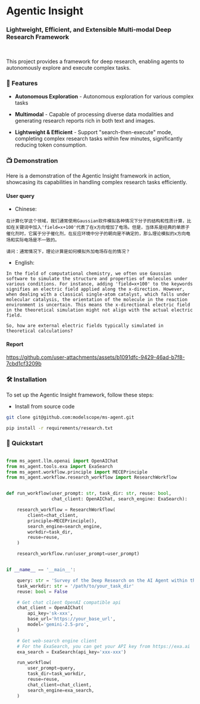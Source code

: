 
# Agentic Insight

### Lightweight, Efficient, and Extensible Multi-modal Deep Research Framework

&nbsp;
&nbsp;

This project provides a framework for deep research, enabling agents to autonomously explore and execute complex tasks.

### 🌟 Features

- **Autonomous Exploration** - Autonomous exploration for various complex tasks

- **Multimodal** - Capable of processing diverse data modalities and generating research reports rich in both text and images.

- **Lightweight & Efficient** - Support "search-then-execute" mode, completing complex research tasks within few minutes, significantly reducing token consumption.



### 📺 Demonstration

Here is a demonstration of the Agentic Insight framework in action, showcasing its capabilities in handling complex research tasks efficiently.

#### User query

* Chinese:
```text
在计算化学这个领域，我们通常使用Gaussian软件模拟各种情况下分子的结构和性质计算，比如在关键词中加入'field=x+100'代表了在x方向增加了电场。但是，当体系是经典的单原子催化剂时，它属于分子催化剂，在反应环境中分子的朝向是不确定的，那么理论模拟的x方向电场和实际电场是不一致的。

请问：通常情况下，理论计算是如何模拟外加电场存在的情况？
```

* English:
```text
In the field of computational chemistry, we often use Gaussian software to simulate the structure and properties of molecules under various conditions. For instance, adding 'field=x+100' to the keywords signifies an electric field applied along the x-direction. However, when dealing with a classical single-atom catalyst, which falls under molecular catalysis, the orientation of the molecule in the reaction environment is uncertain. This means the x-directional electric field in the theoretical simulation might not align with the actual electric field.

So, how are external electric fields typically simulated in theoretical calculations?
```

#### Report
<https://github.com/user-attachments/assets/b1091dfc-9429-46ad-b7f8-7cbd1cf3209b>



### 🛠️ Installation

To set up the Agentic Insight framework, follow these steps:

* Install from source code
```bash
git clone git@github.com:modelscope/ms-agent.git

pip install -r requirements/research.txt
```

### 🚀 Quickstart

```python

from ms_agent.llm.openai import OpenAIChat
from ms_agent.tools.exa import ExaSearch
from ms_agent.workflow.principle import MECEPrinciple
from ms_agent.workflow.research_workflow import ResearchWorkflow


def run_workflow(user_prompt: str, task_dir: str, reuse: bool,
                 chat_client: OpenAIChat, search_engine: ExaSearch):

    research_workflow = ResearchWorkflow(
        client=chat_client,
        principle=MECEPrinciple(),
        search_engine=search_engine,
        workdir=task_dir,
        reuse=reuse,
    )

    research_workflow.run(user_prompt=user_prompt)


if __name__ == '__main__':

    query: str = 'Survey of the Deep Research on the AI Agent within the recent 3 month, including the latest research papers, open-source projects, and industry applications.'  # noqa
    task_workdir: str = '/path/to/your_task_dir'
    reuse: bool = False

    # Get chat client OpenAI compatible api
    chat_client = OpenAIChat(
        api_key='sk-xxx',
        base_url='https://your_base_url',
        model='gemini-2.5-pro',
    )

    # Get web-search engine client
    # For the ExaSearch, you can get your API key from https://exa.ai
    exa_search = ExaSearch(api_key='xxx-xxx')

    run_workflow(
        user_prompt=query,
        task_dir=task_workdir,
        reuse=reuse,
        chat_client=chat_client,
        search_engine=exa_search,
    )

```
